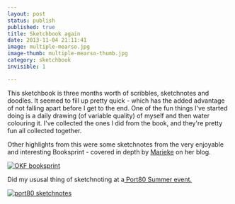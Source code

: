 ```yaml
---
layout: post
status: publish
published: true
title: Sketchbook again
date: 2013-11-04 21:11:41
image: multiple-mearso.jpg
image-thumb: multiple-mearso-thumb.jpg
category: sketchbook
invisible: 1

---
```

This sketchbook is three months worth of scribbles, sketchnotes and doodles. It seemed to fill up pretty quick - which has the added advantage of not falling apart before I get to the end. One of the fun things I've started doing is a daily drawing (of variable quality) of myself and then water colouring it. I've collected the ones I did from the book, and they're pretty fun all collected together.

Other highlights from this were some sketchnotes from the very enjoyable and interesting Booksprint - covered in depth by <a href="http://remoteworker.wordpress.com/2013/09/09/booksprinting/">Marieke</a> on her blog.

<a href="http://mearso.com/wp-content/uploads/2013/11/okf-booksprint-intro.png"><img src="{{ site.baseurl }}/images/OKFBooksprint/intro.gif" alt="OKF booksprint"></a>



Did my ususal thing of sketchnoting at a<a href="http://port80events.co.uk/event/summer-localhost/">
Port80 Summer event.</a>

<a href="http://mearso.com/wp-content/uploads/2013/11/port80-summer-2013-3.jpg"><img src="{{ site.baseurl }}/images/port80localhost/brandnatter.gif" alt="port80 sketchnotes"></a>
